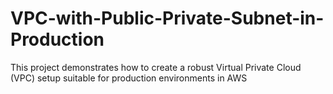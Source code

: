 # VPC-with-Public-Private-Subnet-in-Production
This project demonstrates how to create a robust Virtual Private Cloud (VPC) setup suitable for production environments in AWS
